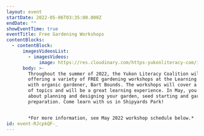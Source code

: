```yaml
---
layout: event
startDate: 2022-05-06T03:35:00.000Z
endDate: ""
showEventTime: true
eventTitle: Free Gardening Workshops
contentBlocks:
  - contentBlock:
      imagesVideosList:
        - imagesVideos:
            image: https://res.cloudinary.com/https-yukonliteracy-com/image/upload/q_35/v1651594266/Screen_Shot_2022-05-03_at_9.09.44_AM_ummmzw.png
      body: >-
        Throughout the summer of 2022, the Yukon Literacy Coalition will be
        offering a variety of FREE gardening workshops at the Learning Garden
        with organic gardener, Bart Bounds. The workshops will cover a variety
        of topics and will be a great learning experience. In May, you can learn
        about planning and designing your garden, seed starting and garden
        preparation. Come learn with us in Shipyards Park! 


        *For more information, see May 2022 workshop schedule below.*
id: event-RJcpkQF-_
---
```

